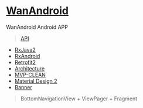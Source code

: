 # [WanAndroid](http://www.wanandroid.com)

WanAndroid Android APP

> [API](http://www.wanandroid.com/blog/show/2)

- [RxJava2](https://github.com/ReactiveX/RxJava)
- [RxAndroid](https://github.com/ReactiveX/RxAndroid)
- [Retrofit2](https://github.com/square/retrofit)
- [Architecture](https://github.com/googlesamples/android-architecture)
- [MVP-CLEAN](https://github.com/googlesamples/android-architecture/tree/todo-mvp-clean)
- [Material Design 2](https://material.io)
- [Banner](https://github.com/youth5201314/banner)

> BottomNavigationView + ViewPager + Fragment
